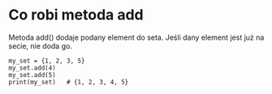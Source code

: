 # Co robi metoda add  
Metoda add() dodaje podany element do seta. Jeśli dany element jest już na secie, nie doda go.  

```
my_set = {1, 2, 3, 5}
my_set.add(4)
my_set.add(5)
print(my_set)   # {1, 2, 3, 4, 5}
```
